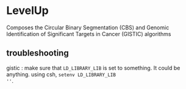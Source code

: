 LevelUp
=======

Composes the Circular Binary Segmentation (CBS) and Genomic Identification of
Significant Targets in Cancer (GISTIC) algorithms


troubleshooting
---------------
gistic : make sure that <code>LD\_LIBRARY\_LIB</code> is set to something.  It could be anything.  using csh, <code>setenv LD\_LIBRARY\_LIB ''</code>.
